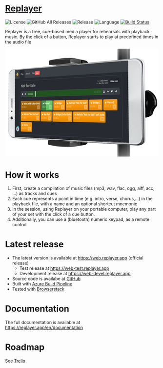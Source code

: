 # [Replayer](https://replayer.app/)

![License](https://img.shields.io/github/license/suterma/replayer-pwa.svg)
![GitHub All Releases](https://img.shields.io/github/downloads/suterma/replayer-pwa/total.svg)
![Release](https://img.shields.io/github/release/suterma/replayer-pwa.svg)
![Language](https://img.shields.io/github/languages/top/suterma/replayer-pwa.svg)
[![Build Status](https://dev.azure.com/suterma/replayer-pwa/_apis/build/status/suterma.replayer-pwa?branchName=main)](https://dev.azure.com/suterma/replayer-pwa/_build/latest?definitionId=1&branchName=main)

Replayer is a free, cue-based media player for rehearsals with playback music.
By the click of a button, Replayer starts to play at predefined times in the audio file

![Visual Functioning Overview](/doc/images/WebAppOnPhoneStand.webp)

# How it works

1. First, create a compilation of music files (mp3, wav, flac, ogg, aiff, acc, ...) as tracks and cues
1. Each cue represents a point in time (e.g. intro, verse, chorus,...) in the playback file, with a name and an optional shortcut mnemonic
1. In the session, using Replayer on your portable computer, play any part of your set with the click of a cue button.
1. Additionally, you can use a (bluetooth) numeric keypad, as a remote control

# Latest release

-   The latest version is available at https://web.replayer.app (official release)
    -   Test release at https://web-test.replayer.app
    -   Development release at https://web-devel.replayer.app
-   Source code is availabe at [GitHub](https://github.com/suterma/replayer-pwa)
-   Built with [Azure Build Pipeline](https://dev.azure.com/suterma/replayer-pwa/_build?definitionId=1)
-   Tested with [Browserstack](https://live.browserstack.com/dashboard?try_live_url=https%3A%2F%2Fweb.replayer.app)

# Documentation

The full documentation is available at https://replayer.app/en/documentation

# Roadmap

See [Trello](https://trello.com/b/UqdfomQI/replayer-20)
